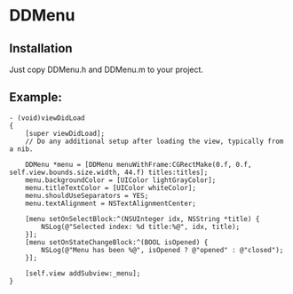 DDMenu
======
**Installation**
--------------------

Just copy DDMenu.h and DDMenu.m to your project.

**Example:**
--------------------
```objc
- (void)viewDidLoad
{
    [super viewDidLoad];
	// Do any additional setup after loading the view, typically from a nib.
	
	DDMenu *menu = [DDMenu menuWithFrame:CGRectMake(0.f, 0.f, self.view.bounds.size.width, 44.f) titles:titles];
	menu.backgroundColor = [UIColor lightGrayColor];
	menu.titleTextColor = [UIColor whiteColor];
	menu.shouldUseSeparators = YES;
	menu.textAlignment = NSTextAlignmentCenter;

	[menu setOnSelectBlock:^(NSUInteger idx, NSString *title) {
		NSLog(@"Selected index: %d title:%@", idx, title);
	}];
	[menu setOnStateChangeBlock:^(BOOL isOpened) {
		NSLog(@"Menu has been %@", isOpened ? @"opened" : @"closed");
	}];
	
	[self.view addSubview:_menu];
}
```
